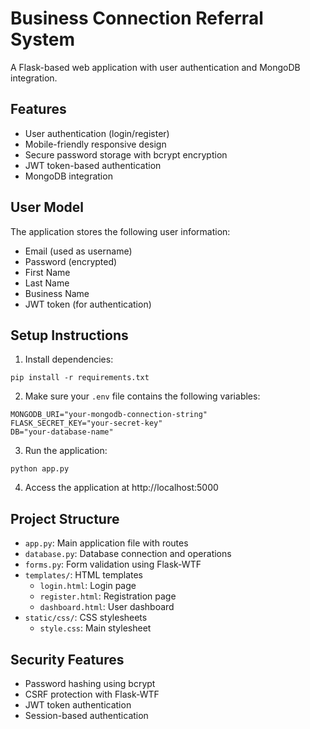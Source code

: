 # Business Connection Referral System

A Flask-based web application with user authentication and MongoDB integration.

## Features

- User authentication (login/register)
- Mobile-friendly responsive design
- Secure password storage with bcrypt encryption
- JWT token-based authentication
- MongoDB integration

## User Model

The application stores the following user information:
- Email (used as username)
- Password (encrypted)
- First Name
- Last Name
- Business Name
- JWT token (for authentication)

## Setup Instructions

1. Install dependencies:
```
pip install -r requirements.txt
```

2. Make sure your `.env` file contains the following variables:
```
MONGODB_URI="your-mongodb-connection-string"
FLASK_SECRET_KEY="your-secret-key"
DB="your-database-name"
```

3. Run the application:
```
python app.py
```

4. Access the application at http://localhost:5000

## Project Structure

- `app.py`: Main application file with routes
- `database.py`: Database connection and operations
- `forms.py`: Form validation using Flask-WTF
- `templates/`: HTML templates
  - `login.html`: Login page
  - `register.html`: Registration page
  - `dashboard.html`: User dashboard
- `static/css/`: CSS stylesheets
  - `style.css`: Main stylesheet

## Security Features

- Password hashing using bcrypt
- CSRF protection with Flask-WTF
- JWT token authentication
- Session-based authentication
